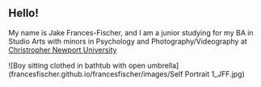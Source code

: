 ## Hello!

My name is Jake Frances-Fischer, and I am a junior studying for my BA in Studio Arts with minors in Psychology and Photography/Videography at [Christropher Newport University](https://cnu.edu/)  

![Boy sitting clothed in bathtub with open umbrella](francesfischer.github.io/francesfischer/images/Self Portrait 1_JFF.jpg)
